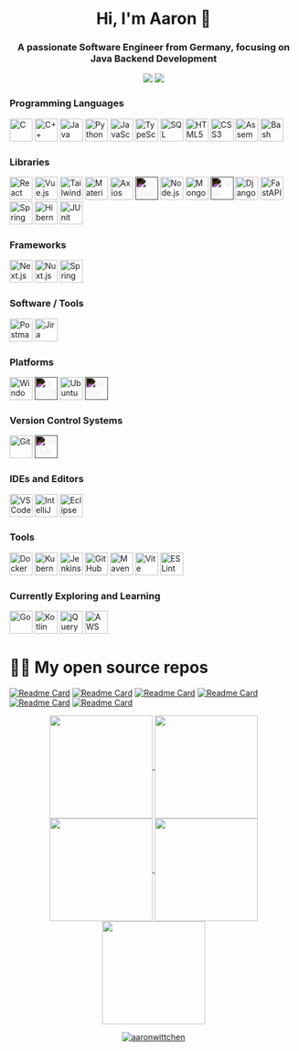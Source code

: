 <h1 align="center">Hi, I'm Aaron 👋</h1>
<h3 style="text-align: center;">
  A passionate Software Engineer from Germany, focusing on Java Backend Development
</h3>


<p align="center">
  <a href="https://www.linkedin.com/in/aaron-wittchen/" target="_blank">
    <img src="https://img.shields.io/badge/linkedin-%230077B5.svg?style=for-the-badge&logo=linkedin&logoColor=white" /></a>
  <a href="mailto:aaronwittchen@gmail.com" target="_blank">
    <img src="https://img.shields.io/badge/Email-D14836?style=for-the-badge&logo=Gmail&logoColor=white" /></a>
</p>

<!--
<div align="center">
  <a href="https://vueuse.org"
    ><img width="80" src="https://raw.githubusercontent.com/marwin1991/profile-technology-icons/refs/heads/main/icons/vue_js.png" alt="Vue.js" title="Vue.js"/></a>
  <a href="https://www.typescriptlang.org"
    ><img width="80" src="https://raw.githubusercontent.com/marwin1991/profile-technology-icons/refs/heads/main/icons/typescript.png" alt="TypeScript" title="TypeScript"/></a>
</div>
 -->
 
<h3 align="left">Programming Languages</h3>
<p align="left">
  <a><img width="40" src="https://cdn.jsdelivr.net/gh/devicons/devicon/icons/c/c-original.svg" alt="C" title="C"/></a>
  <a><img width="40" src="https://cdn.jsdelivr.net/gh/devicons/devicon/icons/cplusplus/cplusplus-original.svg" alt="C++" title="C++"/></a>
  <a><img width="40" src="https://cdn.jsdelivr.net/gh/devicons/devicon/icons/java/java-original.svg" alt="Java" title="Java"/></a>
  <a><img width="40" src="https://cdn.jsdelivr.net/gh/devicons/devicon/icons/python/python-original.svg" alt="Python" title="Python"/></a>
  <a><img width="40" src="https://cdn.jsdelivr.net/gh/devicons/devicon/icons/javascript/javascript-original.svg" alt="JavaScript" title="JavaScript"/></a>
  <a><img width="40" src="https://cdn.jsdelivr.net/gh/devicons/devicon/icons/typescript/typescript-original.svg" alt="TypeScript" title="TypeScript"/></a>
  <a><img width="40" src="https://cdn.jsdelivr.net/gh/devicons/devicon/icons/mysql/mysql-original.svg" alt="SQL" title="SQL"/></a>
  <a><img width="40" src="https://cdn.jsdelivr.net/gh/devicons/devicon/icons/html5/html5-original.svg" alt="HTML5" title="HTML5"/></a>
  <a><img width="40" src="https://cdn.jsdelivr.net/gh/devicons/devicon/icons/css3/css3-original.svg" alt="CSS3" title="CSS3"/></a>
  <a><img width="40" src="https://cdn.jsdelivr.net/gh/devicons/devicon@latest/icons/wasm/wasm-original.svg" alt="Assembly" title="Assembly"/></a>
  <a><img width="40" src="https://cdn.jsdelivr.net/gh/devicons/devicon/icons/bash/bash-original.svg" alt="Bash" title="Bash"/></a>
</p>

<h3 align="left">Libraries</h3>
<p align="left">
  <a><img width="40" src="https://cdn.jsdelivr.net/gh/devicons/devicon/icons/react/react-original.svg" alt="React" title="React"/></a>
  <a><img width="40" src="https://cdn.jsdelivr.net/gh/devicons/devicon/icons/vuejs/vuejs-original.svg" alt="Vue.js" title="Vue.js"/></a>
  <a><img width="40" src="https://cdn.jsdelivr.net/gh/devicons/devicon/icons/tailwindcss/tailwindcss-original.svg" alt="Tailwind CSS" title="Tailwind CSS"/></a>
  <a><img width="40" src="https://cdn.jsdelivr.net/gh/devicons/devicon/icons/materialui/materialui-original.svg" alt="Material-UI" title="Material-UI"/></a>
  <a><img width="40" src="https://cdn.jsdelivr.net/gh/devicons/devicon@latest/icons/axios/axios-plain.svg" alt="Axios" title="Axios"/></a>
  <a><img width="40" src="https://cdn.jsdelivr.net/gh/devicons/devicon/icons/express/express-original.svg" alt="Express.js" title="Express.js" style="filter: invert(100%);"/></a>
  <a><img width="40" src="https://cdn.jsdelivr.net/gh/devicons/devicon/icons/nodejs/nodejs-original.svg" alt="Node.js" title="Node.js"/></a>
  <a><img width="40" src="https://cdn.jsdelivr.net/gh/devicons/devicon@latest/icons/mongoose/mongoose-original-wordmark.svg" alt="Mongoose" title="Mongoose"/></a>
  <a><img width="40" src="https://cdn.jsdelivr.net/gh/devicons/devicon/icons/flask/flask-original.svg" alt="Flask" title="Flask" style="filter: invert(100%);"/></a>
  <a><img width="40" src="https://cdn.jsdelivr.net/gh/devicons/devicon/icons/django/django-plain.svg" alt="Django" title="Django"/></a>
  <a><img width="40" src="https://cdn.jsdelivr.net/gh/devicons/devicon/icons/fastapi/fastapi-original.svg" alt="FastAPI" title="FastAPI"/></a>
  <a><img width="40" src="https://cdn.jsdelivr.net/gh/devicons/devicon/icons/spring/spring-original.svg" alt="Spring" title="Spring"/></a>
  <a><img width="40" src="https://cdn.jsdelivr.net/gh/devicons/devicon/icons/hibernate/hibernate-original.svg" alt="Hibernate" title="Hibernate"/></a>
  <a><img width="40" src="https://raw.githubusercontent.com/marwin1991/profile-technology-icons/refs/heads/main/icons/junit.png" alt="JUnit" title="JUnit"/></a>
</p>

<h3 align="left">Frameworks</h3>
<p align="left">
  <a><img width="40" src="https://cdn.jsdelivr.net/gh/devicons/devicon/icons/nextjs/nextjs-original.svg" alt="Next.js" title="Next.js"/></a>
  <a><img width="40" src="https://cdn.jsdelivr.net/gh/devicons/devicon/icons/nuxtjs/nuxtjs-original.svg" alt="Nuxt.js" title="Nuxt.js"/></a>
  <a><img width="40" src="https://cdn.jsdelivr.net/gh/devicons/devicon/icons/spring/spring-original.svg" alt="Spring Boot" title="Spring Boot"/></a>
</p>

<h3 align="left">Software / Tools</h3>
<p align="left">
  <a><img width="40" src="https://cdn.jsdelivr.net/gh/devicons/devicon/icons/postman/postman-original.svg" alt="Postman" title="Postman"/></a>
  <a><img width="40" src="https://cdn.jsdelivr.net/gh/devicons/devicon/icons/jira/jira-original.svg" alt="Jira" title="Jira"/></a>
</p>

<h3 align="left">Platforms</h3>
<p align="left">
  <a><img width="40" src="https://cdn.jsdelivr.net/gh/devicons/devicon/icons/windows8/windows8-original.svg" alt="Windows" title="Windows"/></a>
  <a><img width="40" src="https://cdn.jsdelivr.net/gh/devicons/devicon/icons/apple/apple-original.svg" alt="macOS" title="macOS" style="filter: invert(100%);"/></a>
  <a><img width="40" src="https://cdn.jsdelivr.net/gh/devicons/devicon@latest/icons/ubuntu/ubuntu-original.svg" alt="Ubuntu" title="Ubuntu"/></a>
  <a><img width="40" src="https://cdn.jsdelivr.net/gh/devicons/devicon/icons/vercel/vercel-original.svg" alt="Vercel" title="Vercel" style="filter: invert(100%);"/></a>
</p>

<h3 align="left">Version Control Systems</h3>
<p align="left">
  <a><img width="40" src="https://cdn.jsdelivr.net/gh/devicons/devicon/icons/git/git-original.svg" alt="Git" title="Git"/></a>
  <a><img width="40" src="https://cdn.jsdelivr.net/gh/devicons/devicon/icons/github/github-original.svg" alt="GitHub" title="GitHub" style="filter: invert(100%);"/></a>
</p>

<h3 align="left">IDEs and Editors</h3>
<p align="left">
  <a><img width="40" src="https://cdn.jsdelivr.net/gh/devicons/devicon/icons/vscode/vscode-original.svg" alt="VS Code" title="Visual Studio Code"/></a>
  <a><img width="40" src="https://cdn.jsdelivr.net/gh/devicons/devicon/icons/intellij/intellij-original.svg" alt="IntelliJ IDEA" title="IntelliJ IDEA"/></a>
  <a><img width="40" src="https://cdn.jsdelivr.net/gh/devicons/devicon/icons/eclipse/eclipse-original.svg" alt="Eclipse" title="Eclipse"/></a>
</p>

<h3 align="left">Tools</h3>
<p align="left">
  <a><img width="40" src="https://cdn.jsdelivr.net/gh/devicons/devicon/icons/docker/docker-original.svg" alt="Docker" title="Docker"/></a>
  <a><img width="40" src="https://cdn.jsdelivr.net/gh/devicons/devicon/icons/kubernetes/kubernetes-plain.svg" alt="Kubernetes" title="Kubernetes"/></a>
  <a><img width="40" src="https://cdn.jsdelivr.net/gh/devicons/devicon/icons/jenkins/jenkins-original.svg" alt="Jenkins" title="Jenkins"/></a>
  <a><img width="40" src="https://cdn.jsdelivr.net/gh/devicons/devicon/icons/githubactions/githubactions-original.svg" alt="GitHub Actions" title="GitHub Actions"/></a>
  <a><img width="40" src="https://cdn.jsdelivr.net/gh/devicons/devicon/icons/maven/maven-original.svg" alt="Maven" title="Maven"/></a>
  <a><img width="40" src="https://raw.githubusercontent.com/marwin1991/profile-technology-icons/refs/heads/main/icons/vite.png" alt="Vite" title="Vite"/></a>
  <a><img width="40" src="https://cdn.jsdelivr.net/gh/devicons/devicon/icons/eslint/eslint-original.svg" alt="ESLint" title="ESLint"/></a>
</p>

<h3 align="left">Currently Exploring and Learning</h3>
<p align="left">
  <a><img width="40" src="https://cdn.jsdelivr.net/gh/devicons/devicon/icons/go/go-original.svg" alt="Go" title="Go"/></a>
  <a><img width="40" src="https://cdn.jsdelivr.net/gh/devicons/devicon/icons/kotlin/kotlin-original.svg" alt="Kotlin" title="Kotlin"/></a>
  <a><img width="40" src="https://cdn.jsdelivr.net/gh/devicons/devicon/icons/jquery/jquery-original.svg" alt="jQuery" title="jQuery"/></a>
  <a><img width="40" src="https://cdn.jsdelivr.net/gh/devicons/devicon@latest/icons/amazonwebservices/amazonwebservices-plain-wordmark.svg" alt="AWS" title="AWS"/></a>
</p>

# 🧑‍💻 My open source repos

[![Readme Card](https://github-readme-stats.vercel.app/api/pin/?username=aaronwittchen&repo=Sorting-Visualization-Tool&theme=aura)](https://github.com/aaronwittchen/Sorting-Visualization-Tool)
[![Readme Card](https://github-readme-stats.vercel.app/api/pin/?username=aaronwittchen&repo=NeoWs-Tracking-Application&theme=aura)](https://github.com/aaronwittchen/NeoWs-Tracking-Application)
[![Readme Card](https://github-readme-stats.vercel.app/api/pin/?username=aaronwittchen&repo=MERN-JWT-Auth&theme=aura)](https://github.com/aaronwittchen/MERN-JWT-Auth)
[![Readme Card](https://github-readme-stats.vercel.app/api/pin/?username=aaronwittchen&repo=Invoicipedia&theme=aura)](https://github.com/aaronwittchen/Invoicipedia)
[![Readme Card](https://github-readme-stats.vercel.app/api/pin/?username=aaronwittchen&repo=Ticket-Booking-System&theme=aura)](https://github.com/aaronwittchen/Ticket-Booking-System)
[![Readme Card](https://github-readme-stats.vercel.app/api/pin/?username=aaronwittchen&repo=Stock-Tracker&theme=aura)](https://github.com/aaronwittchen/Stock-Tracker)

<div align="center">
<a href="https://github.com/aaronwittchen">
<img align="center" src="http://github-profile-summary-cards.vercel.app/api/cards/stats?username=aaronwittchen&theme=aura" height="180em" />
<img align="center" src="http://github-profile-summary-cards.vercel.app/api/cards/most-commit-language?username=aaronwittchen&theme=aura" height="180em" />
<img align="center" src="http://github-profile-summary-cards.vercel.app/api/cards/repos-per-language?username=aaronwittchen&theme=aura" height="180em" />
<img align="center" src="http://github-profile-summary-cards.vercel.app/api/cards/productive-time?username=aaronwittchen&theme=aura" height="180em" />
<img align="center" src="http://github-profile-summary-cards.vercel.app/api/cards/profile-details?username=aaronwittchen&theme=aura" height="180em" />
</div>   

<div align="center">
<p style="text-align: center;"><img align="center" src="https://github-readme-streak-stats.herokuapp.com/?user=aaronwittchen&theme=dark" alt="aaronwittchen" /></p>
</div>

<!--
<p align="left">
  <img src="http://github-profile-summary-cards.vercel.app/api/cards/profile-details?username=aaronwittchen&theme=aura" />
</p>

<details align="left">
  <summary>Other statistics</summary>
  <h3>Github</h3>
  <div align="left">
  <p>
    <img src="http://github-profile-summary-cards.vercel.app/api/cards/repos-per-language?username=aaronwittchen&theme=aura" />
    <img src="http://github-profile-summary-cards.vercel.app/api/cards/most-commit-language?username=aaronwittchen&theme=aura" />
  </p>
  <p>
    <img src="http://github-profile-summary-cards.vercel.app/api/cards/stats?username=aaronwittchen&theme=aura" />
    <img src="http://github-profile-summary-cards.vercel.app/api/cards/productive-time?username=aaronwittchen&theme=aura&utcOffset=1" />
  </p>
    </div>
</details>
--!>

<!--
# 📊 My Stats
[![aaronwittchen's github stats](https://github-readme-stats.vercel.app/api?username=aaronwittchen&show_icons=true&count_private=true&theme=aura&hide=stars)](https://aaronwittchen/github)
--!>
